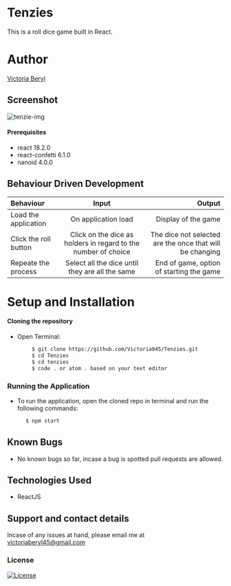 # Tenzies
This is a roll dice game built in React.

# Author 
[Victoria Beryl](https://github.com/Victoria045)

## Screenshot
![tenzie-img](https://user-images.githubusercontent.com/50333645/178216261-2ccb6870-0121-4949-abaf-b952f146bba4.png)

#### Prerequisites 
* react 18.2.0
* react-confetti 6.1.0
* nanoid 4.0.0

## Behaviour Driven Development
| Behaviour | Input | Output |
| :---------------- | :---------------: | ------------------: |
| Load the application | On application load | Display of the game |
| Click the roll button | Click on the dice as holders in regard to the number of choice | The dice not selected are the once that will be changing |
| Repeate the process | Select all the dice until they are all the same | End of game, option of starting the game |

# Setup and Installation
#### Cloning the repository
* Open Terminal:
```bash
        $ git clone https://github.com/Victoria045/Tenzies.git
        $ cd Tenzies
        $ cd tenzies
        $ code . or atom . based on your text editor 
```

### Running the Application
* To run the application, open the cloned repo in terminal and run the following commands:
```bash
      $ npm start
```
## Known Bugs
* No known bugs so far, incase a bug is spotted pull requests are allowed.


## Technologies Used
* ReactJS


## Support and contact details
Incase of any issues at hand, please email me at victoriaberyl45@gmail.com

### License
[![License](https://img.shields.io/packagist/l/loopline-systems/closeio-api-wrapper.svg)](https://github.com/Victoria045/Tenzies/blob/master/LICENSE)
